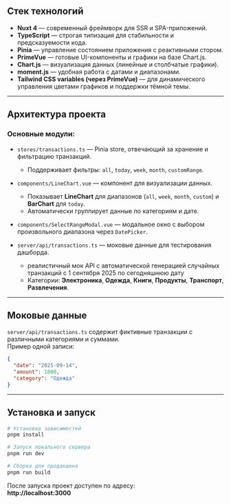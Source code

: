 ## Стек технологий

- **Nuxt 4** — современный фреймворк для SSR и SPA-приложений.
- **TypeScript** — строгая типизация для стабильности и предсказуемости кода.
- **Pinia** — управление состоянием приложения с реактивными стором.
- **PrimeVue** — готовые UI-компоненты и графики на базе Chart.js.
- **Chart.js** — визуализация данных (линейные и столбчатые графики).
- **moment.js** — удобная работа с датами и диапазонами.
- **Tailwind CSS variables (через PrimeVue)** — для динамического управления цветами графиков и поддержки тёмной темы.

---

## Архитектура проекта

### Основные модули:
- `stores/transactions.ts` — Pinia store, отвечающий за хранение и фильтрацию транзакций.
    - Поддерживает фильтры: `all`, `today`, `week`, `month`, `customRange`.

- `components/LineChart.vue` — компонент для визуализации данных.
    - Показывает **LineChart** для диапазонов (`all`, `week`, `month`, `custom`) и **BarChart** для `today`.
    - Автоматически группирует данные по категориям и дате.

- `components/SelectRangeModal.vue` — модальное окно с выбором произвольного диапазона через `DatePicker`.

- `server/api/transactions.ts` — моковые данные для тестирования дашборда.
    - реалистичный мок API с автоматической генерацией случайных транзакций с 1 сентября 2025 по сегодняшнюю дату
    - Категории: **Электроника**, **Одежда**, **Книги**, **Продукты**, **Транспорт**, **Развлечения**.

---

## Моковые данные

`server/api/transactions.ts` содержит фиктивные транзакции с различными категориями и суммами.  
Пример одной записи:

```json
{
  "date": "2025-09-14",
  "amount": 1800,
  "category": "Одежда"
}
```

---

## Установка и запуск

```bash
# Установка зависимостей
pnpm install

# Запуск локального сервера
pnpm run dev

# Сборка для продакшена
pnpm run build
```

После запуска проект доступен по адресу:  
 **http://localhost:3000**
